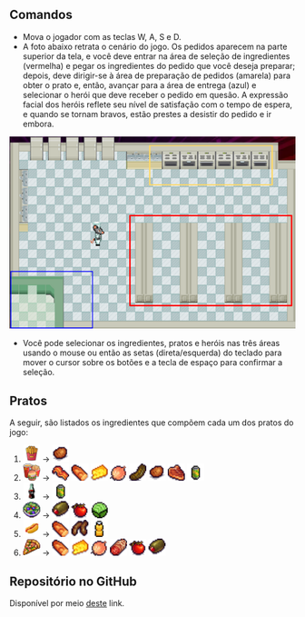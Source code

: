 ## Comandos
- Mova o jogador com as teclas W, A, S e D.
- A foto abaixo retrata o cenário do jogo. Os pedidos aparecem na parte superior da tela, e você deve entrar na área de seleção de ingredientes (vermelha) e pegar os ingredientes do pedido que você deseja preparar; depois, deve dirigir-se à área de preparação de pedidos (amarela) para obter o prato e, então, avançar para a área de entrega (azul) e selecionar o herói que deve receber o pedido em quesão. A expressão facial dos heróis reflete seu nível de satisfação com o tempo de espera, e quando se tornam bravos, estão prestes a desistir do pedido e ir embora.

![Cenário do jogo](docs/game-map.png)

- Você pode selecionar os ingredientes, pratos e heróis nas três áreas usando o mouse ou então as setas (direta/esquerda) do teclado para mover o cursor sobre os botões e a tecla de espaço para confirmar a seleção.

## Pratos
A seguir, são listados os ingredientes que compõem cada um dos pratos do jogo:
1. <img src="assets/icons/dishes/Fries.png" alt="Fries icon" width="30" height="30"> &rarr; <img src="assets/icons/ingredients/Potato.png" alt="Potato icon" width="30" height="30">
2. <img src="assets/icons/dishes/Combo.png" alt="Combo icon" width="30" height="30"> &rarr; <img src="assets/icons/ingredients/Bacon.png" alt="Bacon icon" width="30" height="30"> <img src="assets/icons/ingredients/Bread.png" alt="Bread icon" width="30" height="30"> <img src="assets/icons/ingredients/Cheese.png" alt="Cheese icon" width="30" height="30"> <img src="assets/icons/ingredients/Onion.png" alt="Onion icon" width="30" height="30"> <img src="assets/icons/ingredients/Pickle.png" alt="Pickle icon" width="30" height="30"> <img src="assets/icons/ingredients/Potato.png" alt="Potato icon" width="30" height="30"> <img src="assets/icons/ingredients/Steak.png" alt="Steak icon" width="30" height="30"> <img src="assets/icons/ingredients/Soda.png" alt="Soda icon" width="30" height="30">
3. <img src="assets/icons/dishes/Coke.png" alt="Coke icon" width="30" height="30"> &rarr; <img src="assets/icons/ingredients/Soda.png" alt="Soda icon" width="30" height="30">
4. <img src="assets/icons/dishes/FruitSalad.png" alt="Fruit salad icon" width="30" height="30"> &rarr; <img src="assets/icons/ingredients/Olive.png" alt="Olive icon" width="30" height="30"> <img src="assets/icons/ingredients/Tomato.png" alt="Tomato icon" width="30" height="30"> <img src="assets/icons/ingredients/Lettuce.png" alt="Lettuce icon" width="30" height="30">
5. <img src="assets/icons/dishes/HotDog.png" alt="Hot dog icon" width="30" height="30"> &rarr; <img src="assets/icons/ingredients/Bread.png" alt="Bread icon" width="30" height="30"> <img src="assets/icons/ingredients/Sausages.png" alt="Sausages icon" width="30" height="30"> <img src="assets/icons/ingredients/Mostard.png" alt="Mostard icon" width="30" height="30">
6. <img src="assets/icons/dishes/Pizza.png" alt="Pizza icon" width="30" height="30"> &rarr; <img src="assets/icons/ingredients/Bread.png" alt="Bread icon" width="30" height="30"> <img src="assets/icons/ingredients/Cheese.png" alt="Cheese icon" width="30" height="30"> <img src="assets/icons/ingredients/Onion.png" alt="Onion icon" width="30" height="30"> <img src="assets/icons/ingredients/Pepperoni.png" alt="Pepperoni icon" width="30" height="30"> <img src="assets/icons/ingredients/Tomato.png" alt="Tomato icon" width="30" height="30"> <img src="assets/icons/ingredients/Olive.png" alt="Olive icon" width="30" height="30">

## Repositório no GitHub
Disponível por meio [deste](https://github.com/rsuffert/marvelous-meal) link.
